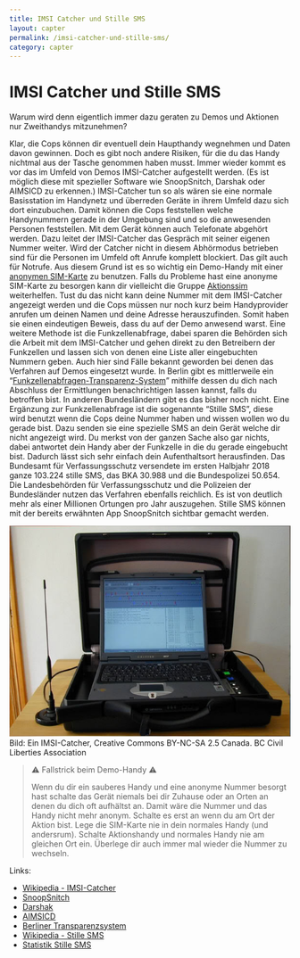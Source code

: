 ```yaml
---
title: IMSI Catcher und Stille SMS
layout: capter
permalink: /imsi-catcher-und-stille-sms/
category: capter
---
```

# IMSI Catcher und Stille SMS
Warum wird denn eigentlich immer dazu geraten zu Demos und Aktionen nur Zweithandys mitzunehmen?

Klar, die Cops können dir eventuell dein Haupthandy wegnehmen und Daten davon gewinnen.
Doch es gibt noch andere Risiken, für die du das Handy nichtmal aus der Tasche genommen haben musst.
Immer wieder kommt es vor das im Umfeld von Demos IMSI-Catcher aufgestellt werden.
(Es ist möglich diese mit spezieller Software wie SnoopSnitch, Darshak oder AIMSICD zu erkennen.)
IMSI-Catcher tun so als wären sie eine normale Basisstation im Handynetz und überreden Geräte in ihrem Umfeld dazu sich dort einzubuchen.
Damit können die Cops feststellen welche Handynummern gerade in der Umgebung sind und so die anwesenden Personen feststellen.
Mit dem Gerät können auch Telefonate abgehört werden.
Dazu leitet der IMSI-Catcher das Gespräch mit seiner eigenen Nummer weiter.
Wird der Catcher nicht in diesem Abhörmodus betrieben sind für die Personen im Umfeld oft Anrufe komplett blockiert.
Das gilt auch für Notrufe. Aus diesem Grund ist es so wichtig ein Demo-Handy mit einer [anonymen SIM-Karte](https://prepaid-data-sim-card.fandom.com/wiki/Registration_Policies_Per_Country#Europe) zu benutzen.
Falls du Probleme hast eine anonyme SIM-Karte zu besorgen kann dir vielleicht die Gruppe [Aktionssim](https://aktionssim.blackblogs.org/) weiterhelfen.
Tust du das nicht kann deine Nummer mit dem IMSI-Catcher angezeigt werden und die Cops müssen nur noch kurz beim Handyprovider anrufen um deinen Namen und deine Adresse herauszufinden.
Somit haben sie einen eindeutigen Beweis, dass du auf der Demo anwesend warst.
Eine weitere Methode ist die Funkzellenabfrage, dabei sparen die Behörden sich die Arbeit mit dem IMSI-Catcher und gehen direkt zu den Betreibern der Funkzellen und lassen sich von denen eine Liste aller eingebuchten Nummern geben.
Auch hier sind Fälle bekannt geworden bei denen das Verfahren auf Demos eingesetzt wurde.
In Berlin gibt es mittlerweile ein “[Funkzellenabfragen-Transparenz-System](https://fts.berlin.de/)” mithilfe dessen du dich nach Abschluss der Ermittlungen benachrichtigen lassen kannst, falls du betroffen bist.
In anderen Bundesländern gibt es das bisher noch nicht.
Eine Ergänzung zur Funkzellenabfrage ist die sogenannte “Stille SMS”, diese wird benutzt wenn die Cops deine Nummer haben und wissen wollen wo du gerade bist.
Dazu senden sie eine spezielle SMS an dein Gerät welche dir nicht angezeigt wird.
Du merkst von der ganzen Sache also gar nichts, dabei antwortet dein Handy aber der Funkzelle in die du gerade eingebucht bist.
Dadurch lässt sich sehr einfach dein Aufenthaltsort herausfinden.
Das Bundesamt für Verfassungsschutz versendete im ersten Halbjahr 2018 ganze 103.224 stille SMS, das BKA 30.988 und die Bundespolizei 50.654.
Die Landesbehörden für Verfassungsschutz und die Polizeien der Bundesländer nutzen das Verfahren ebenfalls reichlich.
Es ist von deutlich mehr als einer Millionen Ortungen pro Jahr auszugehen. Stille SMS können mit der bereits erwähnten App SnoopSnitch sichtbar gemacht werden.

![](../assets/posts/imsi-catcher.jpg)<br>
Bild: Ein IMSI-Catcher, Creative Commons BY-NC-SA 2.5 Canada. BC Civil Liberties Association

> ⚠ Fallstrick beim Demo-Handy ⚠<br>
>
> Wenn du dir ein sauberes Handy und eine anonyme Nummer besorgt hast schalte das Gerät niemals bei dir Zuhause oder an Orten an denen du dich oft aufhältst an. Damit wäre die Nummer und das Handy nicht mehr anonym. Schalte es erst an wenn du am Ort der Aktion bist. Lege die SIM-Karte nie in dein normales Handy (und andersrum). Schalte Aktionshandy und normales Handy nie am gleichen Ort ein. 
> Überlege dir auch immer mal wieder die Nummer zu wechseln.

Links:

- [Wikipedia - IMSI-Catcher](https://de.wikipedia.org/wiki/IMSI-Catcher)
- [SnoopSnitch](https://opensource.srlabs.de/projects/snoopsnitch)
- [Darshak](https://github.com/darshakframework/darshak)
- [AIMSICD](https://cellularprivacy.github.io/Android-IMI-Catcher-Detector/)
- [Berliner Transparenzsystem](https://fts.berlin.de/)
- [Wikipedia - Stille SMS](https://de.wikipedia.org/wiki/Stille_SMS)
- [Statistik Stille SMS](https://netzpolitik.org/2018/halbjahreswerte-fuer-stille-sms-imsi-catcher-und-funkzellenabfragen/)
